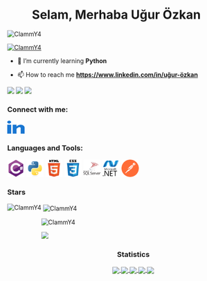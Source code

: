 <h1 align="center">Selam, Merhaba Uğur Özkan</h1>
<p align="left"> <img src="https://komarev.com/ghpvc/?username=ClammY4&label=Profile%20views&color=0e75b6&style=flat" alt="ClammY4" /> </p>

<p align="left"> <a href="https://github.com/ryo-ma/github-profile-trophy"><img src="https://github-profile-trophy.vercel.app/?username=ClammY4&theme=" alt="ClammY4" /></a> </p>

- 🌱 I’m currently learning **Python**

- 📫 How to reach me **https://www.linkedin.com/in/uğur-özkan**

<div> <a href="https://www.linkedin.com/in/https://www.linkedin.com/in/uğur-özkan" target="_blank"><img src="https://img.shields.io/badge/LinkedIn-0077B5?style=for-the-badge&logo=linkedin&logoColor=white" target="_blank"></a>
<a href="https://github.com/ClammY4" target="_blank"><img src="https://img.shields.io/badge/GitHub-100000?style=for-the-badge&logo=github&logoColor=white" target="_blank"></a>
<a href = "mailto:https://www.linkedin.com/in/uğur-özkan"><img src="https://img.shields.io/badge/-Gmail-%23333?style=for-the-badge&logo=gmail&logoColor=white" target="_blank"></a>
</div><h3 align="left">Connect with me:</h3>
<p align="left">
<a href="https://linkedin.com/in/https://www.linkedin.com/in/uğur-özkan" target="blank"><img align="center" src="https://raw.githubusercontent.com/teamedwardforever/Readme-Generator/71f25dd8b98329b168142a6b782a107b75eab178/svg/Social/linked-in-alt.svg" alt="https://www.linkedin.com/in/uğur-özkan" height="30" width="40" /></a></p>

<h3 align="left">Languages and Tools:</h3>
<p align="left">
<img src="https://raw.githubusercontent.com/teamedwardforever/Readme-Generator/71f25dd8b98329b168142a6b782a107b75eab178/svg/Skills/Languages/csharp-original.svg" alt="Csharp" width="40" height="40"/>
<img src="https://raw.githubusercontent.com/teamedwardforever/Readme-Generator/71f25dd8b98329b168142a6b782a107b75eab178/svg/Skills/Languages/python-original.svg" alt="Python" width="40" height="40"/>
<img src="https://raw.githubusercontent.com/teamedwardforever/Readme-Generator/71f25dd8b98329b168142a6b782a107b75eab178/svg/Skills/Frontend/html5-original-wordmark.svg" alt="HTML" width="40" height="40"/>
<img src="https://raw.githubusercontent.com/teamedwardforever/Readme-Generator/71f25dd8b98329b168142a6b782a107b75eab178/svg/Skills/Frontend/css3-original-wordmark.svg" alt="Css" width="40" height="40"/>
<img src="https://raw.githubusercontent.com/teamedwardforever/Readme-Generator/71f25dd8b98329b168142a6b782a107b75eab178/svg/Skills/Database/microsoft-sql-server-logo.svg" alt="Microsoft Sql Server" width="40" height="40"/>
<img src="https://raw.githubusercontent.com/teamedwardforever/Readme-Generator/71f25dd8b98329b168142a6b782a107b75eab178/svg/Skills/Framework/dot-net-original-wordmark.svg" alt="Dot Net" width="40" height="40"/>
<img src="https://raw.githubusercontent.com/teamedwardforever/Readme-Generator/71f25dd8b98329b168142a6b782a107b75eab178/svg/Skills/Software/getpostman-icon.svg" alt="Postman" width="40" height="40"/>
</p>

<h3 align="left">Stars</h3>
<img align="left" height="180em" src="https://github-readme-stats.vercel.app/api/top-langs/?username=ClammY4&layout=compact&theme=" alt=ClammY4 />

<p>&nbsp;<img align="center" height="180em" src="https://github-readme-stats.vercel.app/api?username=ClammY4&show_icons=true&locale=en&theme=" alt="ClammY4" /></p>

<p><img align="center" height="180em" src="https://github-readme-streak-stats.herokuapp.com/?user=ClammY4&theme=" alt="ClammY4" /></p>

<img src="https://user-images.githubusercontent.com/73097560/115834477-dbab4500-a447-11eb-908a-139a6edaec5c.gif"><h3 align="center">Statistics</h3>
<div align="center">
<a href="https://github.com/ClammY4">
<img align="center" src="http://github-profile-summary-cards.vercel.app/api/cards/stats?username=ClammY4&theme=2077" height="180em" />
<img align="center" src="http://github-profile-summary-cards.vercel.app/api/cards/most-commit-language?username=ClammY4&theme=2077" height="180em" />
<img align="center" src="http://github-profile-summary-cards.vercel.app/api/cards/repos-per-language?username=ClammY4&theme=2077" height="180em" />
<img align="center" src="http://github-profile-summary-cards.vercel.app/api/cards/productive-time?username=ClammY4&theme=2077" height="180em" />
<img align="center" src="http://github-profile-summary-cards.vercel.app/api/cards/profile-details?username=ClammY4&theme=2077" height="180em" />
</div>

